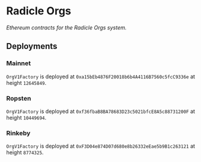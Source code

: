 # Radicle Orgs

*Ethereum contracts for the Radicle Orgs system.*

## Deployments

### Mainnet

`OrgV1Factory` is deployed at `0xa15bEb4876F20018b6b4A4116B7560c5fcC9336e` at
height `12645849`.

### Ropsten

`OrgV1Factory` is deployed at `0xf36fbaB8BA78683D23c5021bfcE8A5c88731200F` at
height `10449694`.

### Rinkeby

`OrgV1Factory` is deployed at `0xF3D04e874D07d680e8b26332eEae5b9B1c263121` at
height `8774325`.
